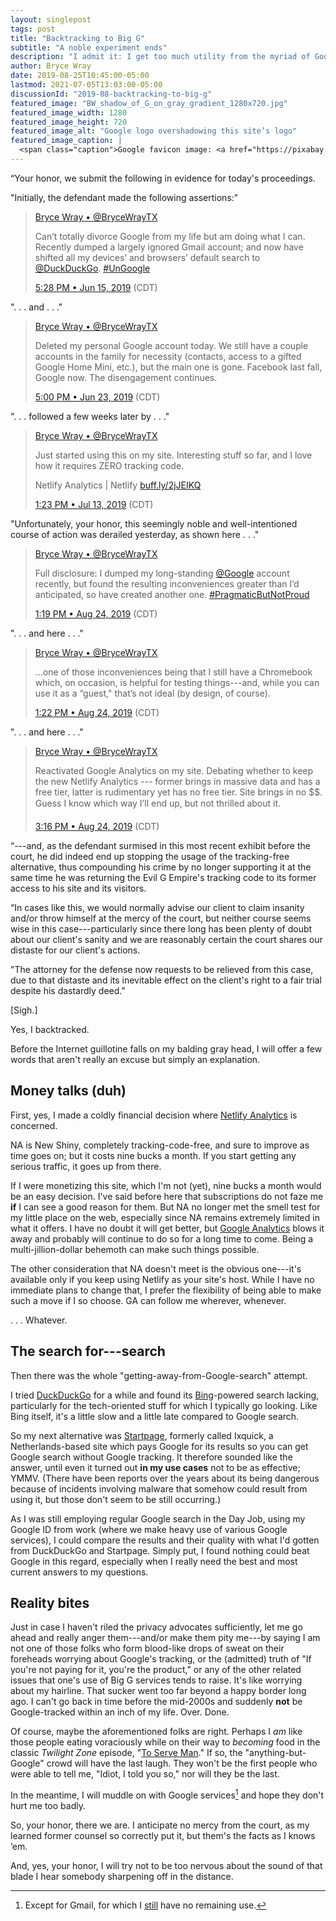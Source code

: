 ```yaml
---
layout: singlepost
tags: post
title: "Backtracking to Big G"
subtitle: "A noble experiment ends"
description: "I admit it: I get too much utility from the myriad of Google services to pass them up, my privacy be damned."
author: Bryce Wray
date: 2019-08-25T10:45:00-05:00
lastmod: 2021-07-05T13:03:00-05:00
discussionId: "2019-08-backtracking-to-big-g"
featured_image: "BW_shadow_of_G_on_gray_gradient_1280x720.jpg"
featured_image_width: 1280
featured_image_height: 720
featured_image_alt: "Google logo overshadowing this site’s logo"
featured_image_caption: |
  <span class="caption">Google favicon image: <a href="https://pixabay.com/users/WikimediaImages-1185597/?utm_source=link-attribution&amp;utm_medium=referral&amp;utm_campaign=image&amp;utm_content=1015752">WikimediaImages</a>; <a href="https://pixabay.com/?utm_source=link-attribution&amp;utm_medium=referral&amp;utm_campaign=image&amp;utm_content=1015752">Pixabay</a></span>
---
```


“Your honor, we submit the following in evidence for today's proceedings. 

"Initially, the defendant made the following assertions:"

> [Bryce Wray • @BryceWrayTX](https://twitter.com/BryceWrayTX)
>
> Can’t totally divorce Google from my life but am doing what I can. Recently dumped a largely ignored Gmail account; and now have shifted all my devices’ and browsers’ default search to [@DuckDuckGo](https://twitter.com/DuckDuckGo). [#UnGoogle](https://twitter.com/hashtag/UnGoogle)
>
> [5:28 PM • Jun 15, 2019](https://twitter.com/BryceWrayTX/status/1140023324988313601) (CDT)

".&nbsp;.&nbsp;. and .&nbsp;.&nbsp;."

> [Bryce Wray • @BryceWrayTX](https://twitter.com/BryceWrayTX)
>
> Deleted my personal Google account today. We still have a couple accounts in the family for necessity (contacts, access to a gifted Google Home Mini, etc.), but the main one is gone. Facebook last fall, Google now. The disengagement continues.
>
> [5:00 PM • Jun 23, 2019](https://twitter.com/BryceWrayTX/status/1142915419784863745) (CDT)

".&nbsp;.&nbsp;. followed a few weeks later by .&nbsp;.&nbsp;."

> [Bryce Wray • @BryceWrayTX](https://twitter.com/BryceWrayTX)
>
> Just started using this on my site. Interesting stuff so far, and I love how it requires ZERO tracking code.
>
> Netlify Analytics | Netlify [buff.ly/2jJEIKQ](https://buff.ly/2jJEIKQ)
>
> [1:23 PM • Jul 13, 2019](https://twitter.com/BryceWrayTX/status/1150108543208579072) (CDT)

"Unfortunately, your honor, this seemingly noble and well-intentioned course of action was derailed yesterday, as shown here&nbsp;.&nbsp;.&nbsp;."

> [Bryce Wray • @BryceWrayTX](https://twitter.com/BryceWrayTX)
>
> Full disclosure: I dumped my long-standing [@Google](https://twitter.com/Google) account recently, but found the resulting inconveniences greater than I’d anticipated, so have created another one. [#PragmaticButNotProud](https://twitter.com/hashtag/PragmaticButNotProud)
>
> [1:19 PM • Aug 24, 2019](https://twitter.com/BryceWrayTX/status/1165327910078681088) (CDT)

".&nbsp;.&nbsp;. and here .&nbsp;.&nbsp;."

> [Bryce Wray • @BryceWrayTX](https://twitter.com/BryceWrayTX)
>
> ...one of those inconveniences being that I still have a Chromebook which, on occasion, is helpful for testing things---and, while you can use it as a “guest," that’s not ideal (by design, of course).
>
> [1:22 PM • Aug 24, 2019](https://twitter.com/BryceWrayTX/status/1165328656392232960) (CDT)

".&nbsp;.&nbsp;. and here .&nbsp;.&nbsp;."

> [Bryce Wray • @BryceWrayTX](https://twitter.com/BryceWrayTX)
>
> Reactivated Google Analytics on my site. Debating whether to keep the new Netlify Analytics --- former brings in massive data and has a free tier, latter is rudimentary yet has no free tier. Site brings in no $$. Guess I know which way I’ll end up, but not thrilled about it.
>
> [3:16 PM • Aug 24, 2019](https://twitter.com/BryceWrayTX/status/1165357162551545857) (CDT)

“---and, as the defendant surmised in this most recent exhibit before the court, he did indeed end up stopping the usage of the tracking-free alternative, thus compounding his crime by no longer supporting it at the same time he was returning the Evil G Empire's tracking code to its former access to his site and its visitors.

“In cases like this, we would normally advise our client to claim insanity and/or throw himself at the mercy of the court, but neither course seems wise in this case---particularly since there long has been plenty of doubt about our client's sanity and we are reasonably certain the court shares our distaste for our client's actions.

"The attorney for the defense now requests to be relieved from this case, due to that distaste and its inevitable effect on the client's right to a fair trial despite his dastardly deed."

\[Sigh.]

Yes, I backtracked.

Before the Internet guillotine falls on my balding gray head, I will offer a few words that aren't really an excuse but simply an explanation.

## Money talks (duh)

First, yes, I made a coldly financial decision where [Netlify Analytics](https://www.netlify.com/docs/analytics/) is concerned.

NA is New Shiny, completely tracking-code-free, and sure to improve as time goes on; but it costs nine bucks a month. If you start getting any serious traffic, it goes up from there.

If I were monetizing this site, which I'm not (yet), nine bucks a month would be an easy decision. I've said before here that subscriptions do not faze me **if** I can see a good reason for them. But NA no longer met the smell test for my little place on the web, especially since NA remains extremely limited in what it offers. I have no doubt it will get better, but [Google Analytics](https://marketingplatform.google.com/about/analytics/) blows it away and probably will continue to do so for a long time to come. Being a multi-jillion-dollar behemoth can make such things possible.

The other consideration that NA doesn't meet is the obvious one---it's available only if you keep using Netlify as your site's host. While I have no immediate plans to change that, I prefer the flexibility of being able to make such a move if I so choose. GA can follow me wherever, whenever.

.&nbsp;.&nbsp;. Whatever.

## The search for---search

Then there was the whole "getting-away-from-Google-search" attempt.

I tried [DuckDuckGo](https://duckduckgo.com) for a while and found its [Bing](https://bing.com)-powered search lacking, particularly for the tech-oriented stuff for which I typically go looking. Like Bing itself, it's a little slow and a little late compared to Google search.

So my next alternative was [Startpage](https://startpage.com), formerly called Ixquick, a Netherlands-based site which pays Google for its results so you can get Google search without Google tracking. It therefore sounded like the answer, until even it turned out **in my use cases** not to be as effective; YMMV. (There have been reports over the years about its being dangerous because of incidents involving malware that somehow could result from using it, but those don't seem to be still occurring.)

As I was still employing regular Google search in the Day Job, using my Google ID from work (where we make heavy use of various Google services), I could compare the results and their quality with what I'd gotten from DuckDuckGo and Startpage. Simply put, I found nothing could beat Google in this regard, especially when I really need the best and most current answers to my questions.

## Reality bites

Just in case I haven't riled the privacy advocates sufficiently, let me go ahead and really anger them---and/or make them pity me---by saying I am not one of those folks who form blood-like drops of sweat on their foreheads worrying about Google's tracking, or the (admitted) truth of "If you're not paying for it, you're the product," or any of the other related issues that one's use of Big G services tends to raise. It's like worrying about my hairline. That sucker went too far beyond a happy border long ago. I can't go back in time before the mid-2000s and suddenly **not** be Google-tracked within an inch of my life. Over. Done.

Of course, maybe the aforementioned folks are right. Perhaps I *am* like those people eating voraciously while on their way to *becoming* food in the classic *Twilight Zone* episode, "[To Serve Man](https://en.wikipedia.org/wiki/To_Serve_Man_(The_Twilight_Zone))." If so, the "anything-but-Google" crowd will have the last laugh. They won't be the first people who were able to tell me,  "Idiot, I told you so," nor will they be the last.

In the meantime, I will muddle on with Google services[^mail] and hope they don't hurt me too badly.

[^mail]: Except for Gmail, for which I [still](/posts/2019/05/the-holy-mail) have no remaining use.

So, your honor, there we are. I anticipate no mercy from the court, as my learned former counsel so correctly put it, but them's the facts as I knows ’em.

And, yes, your honor, I will try not to be too nervous about the sound of that blade I hear somebody sharpening off in the distance.